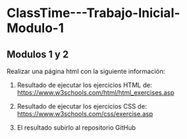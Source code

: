 # ClassTime---Trabajo-Inicial-Modulo-1

<h2>Modulos 1 y 2</h2>

<p>Realizar una página html con la siguiente información:</p>
<ol>
    <li>
      <p>Resultado de ejecutar los ejercicios HTML de: <a href="https://www.w3schools.com/html/html_exercises.asp" target="_blank">https://www.w3schools.com/html/html_exercises.asp</a></p>
     </li>
     <li>
      <p>Resultado de ejecutar los ejercicios CSS de: <a href="https://www.w3schools.com/css/exercise.asp" target="_blank">https://www.w3schools.com/css/exercise.asp</a></p>
     </li>
     <li>
      <p>El resultado subirlo al repositorio GitHub</p>
     </li>
</ol>
